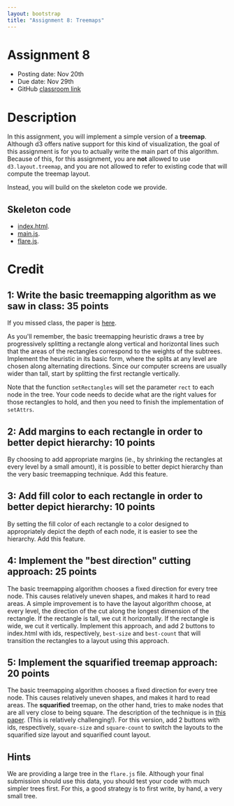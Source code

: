 ```yaml
---
layout: bootstrap
title: "Assignment 8: Treemaps"
---
```


# Assignment 8

- Posting date: Nov 20th
- Due date: Nov 29th
- GitHub [classroom link](https://classroom.github.com/a/-yuWOIIY)

# Description

In this assignment, you will implement a simple version of a
**treemap**. Although d3 offers native support for this kind of
visualization, the goal of this assignment is for you to actually
write the main part of this algorithm. Because of this, for this
assignment, you are **not** allowed to use `d3.layout.treemap`, and
you are not allowed to refer to existing code that will compute the
treemap layout.

Instead, you will build on the skeleton code we provide.

## Skeleton code

* [index.html](extra-files/index.html).
* [main.js](extra-files/main.js).
* [flare.js](extra-files/flare.js).

# Credit

## 1: Write the basic treemapping algorithm as we saw in class: 35 points

If you missed class, the paper is
[here](http://drum.lib.umd.edu/bitstream/handle/1903/367/cs-tr-2645.pdf?sequence=2).

As you'll remember, the basic treemapping heuristic draws a tree by
progressively splitting a rectangle along vertical and horizontal
lines such that the areas of the rectangles correspond to the weights
of the subtrees. Implement the heuristic in its basic form, where the
splits at any level are chosen along alternating directions. Since our
computer screens are usually wider than tall, start by splitting the
first rectangle vertically.

Note that the function `setRectangles` will set the parameter `rect`
to each node in the tree. Your code needs to decide what are the right
values for those rectangles to hold, and then you need to finish the
implementation of `setAttrs`.

## 2: Add margins to each rectangle in order to better depict hierarchy: 10 points

By choosing to add appropriate margins (ie., by shrinking the
rectangles at every level by a small amount), it is possible to better depict
hierarchy than the very basic treemapping technique. Add this feature.

## 3: Add fill color to each rectangle in order to better depict hierarchy: 10 points

By setting the fill color of each rectangle to a color designed to
appropriately depict the depth of each node, it is easier to see the
hierarchy. Add this feature.

## 4: Implement the "best direction" cutting approach: 25 points

The basic treemapping algorithm chooses a fixed direction for every
tree node. This causes relatively uneven shapes, and makes it hard to
read areas. A simple improvement is to have the layout algorithm
choose, at every level, the direction of the cut along the longest
dimension of the rectangle. If the rectangle is tall, we cut it
horizontally. If the rectangle is wide, we cut it
vertically. Implement this approach, and add 2 buttons to
index.html with ids, respectively, `best-size` and `best-count` that
will transition the rectangles to a layout using this approach.

## 5: Implement the squarified treemap approach: 20 points

The basic treemapping algorithm chooses a fixed direction for every
tree node. This causes relatively uneven shapes, and makes it hard to
read areas. The **squarified** treemap, on the other hand, tries to
make nodes that are all very close to being square. The description of
the technique is in
[this paper](http://citeseerx.ist.psu.edu/viewdoc/download?doi=10.1.1.36.6685&rep=rep1&type=pdf).
(This is relatively challenging!). For this version, add 2
buttons with ids, respectively, `square-size` and `square-count`
to switch the layouts to the squarified
size layout and squarified count layout.

## Hints

We are providing a large tree in the `flare.js` file. Although your
final submission should use this data, you should test your code with
much simpler trees first. For this, a good strategy is to first write,
by hand, a very small tree.
